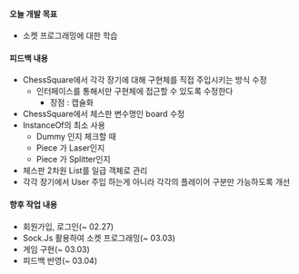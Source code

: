 #### 오늘 개발 목표

- 소켓 프로그래밍에 대한 학습



#### 피드백 내용

- ChessSquare에서 각각 장기에 대해 구현체를 직접 주입시키는 방식 수정
  - 인터페이스를 통해서만 구현체에 접근할 수 있도록 수정한다
    - 장점 : 캡슐화
- ChessSquare에서 체스판 변수명인 board 수정
- InstanceOf의 최소 사용
  - Dummy 인지 체크할 때
  - Piece 가 Laser인지 
  - Piece 가 Splitter인지
- 체스판 2차원 List를 일급 객체로 관리
- 각각 장기에서 User 주입 하는게 아니라 각각의 플레이어 구분만 가능하도록 개선



#### 향후 작업 내용

- 회원가입, 로그인(~ 02.27)
- Sock.Js 활용하여 소켓 프로그래밍(~ 03.03)
- 게임 구현(~ 03.03)
- 피드백 반영(~ 03.04)
